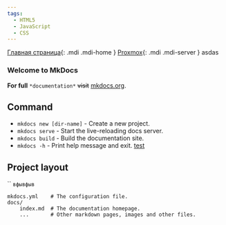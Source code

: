 ```yaml
---
tags:
  - HTML5
  - JavaScript
  - CSS
---
```

[Главная страница](index.md){: .mdi .mdi-home }
[Proxmox](index2.md){: .mdi .mdi-server }
asdas 
### Welcome to MkDocs

**For full** `*documentation*` ~~visit~~ [mkdocs.org](https://www.mkdocs.org).

## Command

* `mkdocs new [dir-name]` - Create a new project.
* `mkdocs serve` - Start the live-reloading docs server.
* `mkdocs build` - Build the documentation site.
* `mkdocs -h` - Print help message and exit.
[test](index2.md#install-grafana-for-monitoring-proxmox)
## Project layout
``
`вфывфыв`

    mkdocs.yml    # The configuration file.
    docs/
        index.md  # The documentation homepage.
        ...       # Other markdown pages, images and other files.


